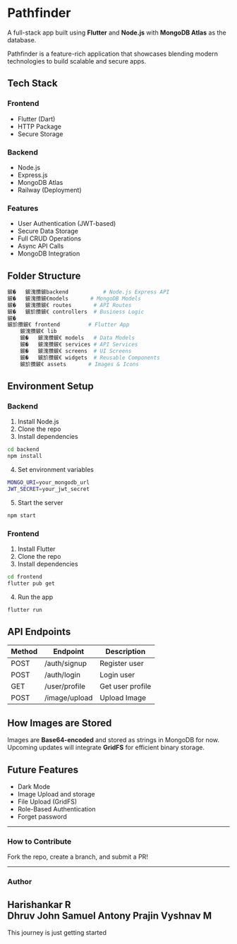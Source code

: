 # Pathfinder 
A full-stack app built using **Flutter** and **Node.js** with **MongoDB Atlas** as the database.

Pathfinder is a feature-rich application that showcases blending modern technologies to build scalable and secure apps.

## Tech Stack
### Frontend  
- Flutter (Dart)  
- HTTP Package  
- Secure Storage 

### Backend  
- Node.js  
- Express.js  
- MongoDB Atlas  
- Railway (Deployment)  

### Features  
- User Authentication (JWT-based)    
- Secure Data Storage  
- Full CRUD Operations  
- Async API Calls  
- MongoDB Integration  

## Folder Structure  
```bash
鈹�   鈹溾攢鈹backend           # Node.js Express API  
鈹�   鈹溾攢鈹€models       # MongoDB Models  
鈹�   鈹溾攢鈹€ routes       # API Routes  
鈹�   鈹斺攢鈹€ controllers  # Business Logic  
鈹�  
鈹斺攢鈹€ frontend         # Flutter App  
    鈹溾攢鈹€ lib  
    鈹�   鈹溾攢鈹€ models   # Data Models  
    鈹�   鈹溾攢鈹€ services # API Services  
    鈹�   鈹溾攢鈹€ screens  # UI Screens  
    鈹�   鈹斺攢鈹€ widgets  # Reusable Components  
    鈹斺攢鈹€ assets       # Images & Icons  
```  

## Environment Setup
### Backend  
1. Install Node.js  
2. Clone the repo  
3. Install dependencies  
```bash
cd backend  
npm install  
```  
4. Set environment variables  
```bash
MONGO_URI=your_mongodb_url  
JWT_SECRET=your_jwt_secret  
```  
5. Start the server  
```bash
npm start
```  

### Frontend  
1. Install Flutter  
2. Clone the repo  
3. Install dependencies  
```bash
cd frontend  
flutter pub get  
```  
4. Run the app  
```bash
flutter run  
```  

## API Endpoints  
| Method | Endpoint        | Description        | 
|--------|---------------|------------------|
| POST   | /auth/signup  | Register user    |         |  
| POST   | /auth/login   | Login user      |         |  
| GET    | /user/profile | Get user profile |         |  
| POST   | /image/upload | Upload Image    |         |  

## How Images are Stored 
Images are **Base64-encoded** and stored as strings in MongoDB for now. Upcoming updates will integrate **GridFS** for efficient binary storage.  

## Future Features
- Dark Mode  
- Image Upload and storage
- File Upload (GridFS) 
- Role-Based Authentication  
- Forget password

---

### How to Contribute  
Fork the repo, create a branch, and submit a PR!  

---

### Author  
Harishankar R  
Dhruv John Samuel
Antony Prajin
Vyshnav M
---

This journey is just getting started